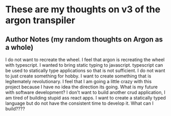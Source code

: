 # These are my thoughts on v3 of the argon transpiler

## Author Notes (my random thoughts on Argon as a whole)
I do not want to recreate the wheel. I feel that argon is recreating the wheel with typescript. I wanted to bring static typing to javascript. typescript can be used to statically type applications so that is not sufficient. I do not want to just create something for hobby. I want to create something that is legitemately revolutionary. I feel that I am going a little crazy with this project because I have no idea the direction its going. What is my future with software development? I don't want to build another crud application, I am tired of building stupid ass react apps. I want to create a statically typed language but do not have the consistent time to develop it. What can I build????